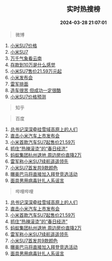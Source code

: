 <div align="center"><h2>实时热搜榜</h2><h4>2024-03-28 21:07:01</h4></div>

> 微博  

1. [小米SU7价格](https://s.weibo.com/weibo?q=%E5%B0%8F%E7%B1%B3SU7%E4%BB%B7%E6%A0%BC&t=31&band_rank=1&Refer=top)<br />
2. [小米SU7](https://s.weibo.com/weibo?q=%23%E5%B0%8F%E7%B1%B3SU7%23&t=31&band_rank=2&Refer=top)<br />
3. [万千气象看云南](https://s.weibo.com/weibo?q=%23%E4%B8%87%E5%8D%83%E6%B0%94%E8%B1%A1%E7%9C%8B%E4%BA%91%E5%8D%97%23&t=31&band_rank=3&Refer=top)<br />
4. [存款到10万是什么感觉](https://s.weibo.com/weibo?q=%23%E5%AD%98%E6%AC%BE%E5%88%B010%E4%B8%87%E6%98%AF%E4%BB%80%E4%B9%88%E6%84%9F%E8%A7%89%23&t=31&band_rank=4&Refer=top)<br />
5. [小米SU7售价21.59万元起](https://s.weibo.com/weibo?q=%23%E5%B0%8F%E7%B1%B3SU7%E5%94%AE%E4%BB%B721.59%E4%B8%87%E5%85%83%E8%B5%B7%23&t=31&band_rank=5&Refer=top)<br />
6. [小米发布会](https://s.weibo.com/weibo?q=%E5%B0%8F%E7%B1%B3%E5%8F%91%E5%B8%83%E4%BC%9A&t=31&band_rank=6&Refer=top)<br />
7. [雷军排面](https://s.weibo.com/weibo?q=%23%E9%9B%B7%E5%86%9B%E6%8E%92%E9%9D%A2%23&t=31&band_rank=7&Refer=top)<br />
8. [造车很苦 但成功一定很酷](https://s.weibo.com/weibo?q=%E9%80%A0%E8%BD%A6%E5%BE%88%E8%8B%A6%20%E4%BD%86%E6%88%90%E5%8A%9F%E4%B8%80%E5%AE%9A%E5%BE%88%E9%85%B7&t=31&band_rank=8&Refer=top)<br />
9. [小米SU7价格预测](https://s.weibo.com/weibo?q=%E5%B0%8F%E7%B1%B3SU7%E4%BB%B7%E6%A0%BC%E9%A2%84%E6%B5%8B&t=31&band_rank=9&Refer=top)<br />

> 知乎  


> 百度  

1. [总书记深深牵挂雪域高原上的人们](https://www.baidu.com/s?wd=%E6%80%BB%E4%B9%A6%E8%AE%B0%E6%B7%B1%E6%B7%B1%E7%89%B5%E6%8C%82%E9%9B%AA%E5%9F%9F%E9%AB%98%E5%8E%9F%E4%B8%8A%E7%9A%84%E4%BA%BA%E4%BB%AC&sa=fyb_news&rsv_dl=fyb_news)<br />
2. [直击小米汽车上市发布会](https://www.baidu.com/s?wd=%E7%9B%B4%E5%87%BB%E5%B0%8F%E7%B1%B3%E6%B1%BD%E8%BD%A6%E4%B8%8A%E5%B8%82%E5%8F%91%E5%B8%83%E4%BC%9A&sa=fyb_news&rsv_dl=fyb_news)<br />
3. [小米首款汽车SU7起售价21.59万](https://www.baidu.com/s?wd=%E5%B0%8F%E7%B1%B3%E9%A6%96%E6%AC%BE%E6%B1%BD%E8%BD%A6SU7%E8%B5%B7%E5%94%AE%E4%BB%B721.59%E4%B8%87&sa=fyb_news&rsv_dl=fyb_news)<br />
4. [抓住“热辣滚烫”的“春日经济”](https://www.baidu.com/s?wd=%E6%8A%93%E4%BD%8F%E2%80%9C%E7%83%AD%E8%BE%A3%E6%BB%9A%E7%83%AB%E2%80%9D%E7%9A%84%E2%80%9C%E6%98%A5%E6%97%A5%E7%BB%8F%E6%B5%8E%E2%80%9D&sa=fyb_news&rsv_dl=fyb_news)<br />
5. [蚂蚁集团杭州退地 周边房价直降2万](https://www.baidu.com/s?wd=%E8%9A%82%E8%9A%81%E9%9B%86%E5%9B%A2%E6%9D%AD%E5%B7%9E%E9%80%80%E5%9C%B0+%E5%91%A8%E8%BE%B9%E6%88%BF%E4%BB%B7%E7%9B%B4%E9%99%8D2%E4%B8%87&sa=fyb_news&rsv_dl=fyb_news)<br />
6. [雷军称小米SU7续航遥遥领先](https://www.baidu.com/s?wd=%E9%9B%B7%E5%86%9B%E7%A7%B0%E5%B0%8F%E7%B1%B3SU7%E7%BB%AD%E8%88%AA%E9%81%A5%E9%81%A5%E9%A2%86%E5%85%88&sa=fyb_news&rsv_dl=fyb_news)<br />
7. [小米SU7首发共9款颜色](https://www.baidu.com/s?wd=%E5%B0%8F%E7%B1%B3SU7%E9%A6%96%E5%8F%91%E5%85%B19%E6%AC%BE%E9%A2%9C%E8%89%B2&sa=fyb_news&rsv_dl=fyb_news)<br />
8. [曝奥巴马将直接加入拜登竞选活动](https://www.baidu.com/s?wd=%E6%9B%9D%E5%A5%A5%E5%B7%B4%E9%A9%AC%E5%B0%86%E7%9B%B4%E6%8E%A5%E5%8A%A0%E5%85%A5%E6%8B%9C%E7%99%BB%E7%AB%9E%E9%80%89%E6%B4%BB%E5%8A%A8&sa=fyb_news&rsv_dl=fyb_news)<br />
9. [面具男用病毒针扎人系谣言](https://www.baidu.com/s?wd=%E9%9D%A2%E5%85%B7%E7%94%B7%E7%94%A8%E7%97%85%E6%AF%92%E9%92%88%E6%89%8E%E4%BA%BA%E7%B3%BB%E8%B0%A3%E8%A8%80&sa=fyb_news&rsv_dl=fyb_news)<br />

> 哔哩哔哩  

1. [总书记深深牵挂雪域高原上的人们](https://www.baidu.com/s?wd=%E6%80%BB%E4%B9%A6%E8%AE%B0%E6%B7%B1%E6%B7%B1%E7%89%B5%E6%8C%82%E9%9B%AA%E5%9F%9F%E9%AB%98%E5%8E%9F%E4%B8%8A%E7%9A%84%E4%BA%BA%E4%BB%AC&sa=fyb_news&rsv_dl=fyb_news)<br />
2. [直击小米汽车上市发布会](https://www.baidu.com/s?wd=%E7%9B%B4%E5%87%BB%E5%B0%8F%E7%B1%B3%E6%B1%BD%E8%BD%A6%E4%B8%8A%E5%B8%82%E5%8F%91%E5%B8%83%E4%BC%9A&sa=fyb_news&rsv_dl=fyb_news)<br />
3. [小米首款汽车SU7起售价21.59万](https://www.baidu.com/s?wd=%E5%B0%8F%E7%B1%B3%E9%A6%96%E6%AC%BE%E6%B1%BD%E8%BD%A6SU7%E8%B5%B7%E5%94%AE%E4%BB%B721.59%E4%B8%87&sa=fyb_news&rsv_dl=fyb_news)<br />
4. [抓住“热辣滚烫”的“春日经济”](https://www.baidu.com/s?wd=%E6%8A%93%E4%BD%8F%E2%80%9C%E7%83%AD%E8%BE%A3%E6%BB%9A%E7%83%AB%E2%80%9D%E7%9A%84%E2%80%9C%E6%98%A5%E6%97%A5%E7%BB%8F%E6%B5%8E%E2%80%9D&sa=fyb_news&rsv_dl=fyb_news)<br />
5. [蚂蚁集团杭州退地 周边房价直降2万](https://www.baidu.com/s?wd=%E8%9A%82%E8%9A%81%E9%9B%86%E5%9B%A2%E6%9D%AD%E5%B7%9E%E9%80%80%E5%9C%B0+%E5%91%A8%E8%BE%B9%E6%88%BF%E4%BB%B7%E7%9B%B4%E9%99%8D2%E4%B8%87&sa=fyb_news&rsv_dl=fyb_news)<br />
6. [雷军称小米SU7续航遥遥领先](https://www.baidu.com/s?wd=%E9%9B%B7%E5%86%9B%E7%A7%B0%E5%B0%8F%E7%B1%B3SU7%E7%BB%AD%E8%88%AA%E9%81%A5%E9%81%A5%E9%A2%86%E5%85%88&sa=fyb_news&rsv_dl=fyb_news)<br />
7. [小米SU7首发共9款颜色](https://www.baidu.com/s?wd=%E5%B0%8F%E7%B1%B3SU7%E9%A6%96%E5%8F%91%E5%85%B19%E6%AC%BE%E9%A2%9C%E8%89%B2&sa=fyb_news&rsv_dl=fyb_news)<br />
8. [曝奥巴马将直接加入拜登竞选活动](https://www.baidu.com/s?wd=%E6%9B%9D%E5%A5%A5%E5%B7%B4%E9%A9%AC%E5%B0%86%E7%9B%B4%E6%8E%A5%E5%8A%A0%E5%85%A5%E6%8B%9C%E7%99%BB%E7%AB%9E%E9%80%89%E6%B4%BB%E5%8A%A8&sa=fyb_news&rsv_dl=fyb_news)<br />
9. [面具男用病毒针扎人系谣言](https://www.baidu.com/s?wd=%E9%9D%A2%E5%85%B7%E7%94%B7%E7%94%A8%E7%97%85%E6%AF%92%E9%92%88%E6%89%8E%E4%BA%BA%E7%B3%BB%E8%B0%A3%E8%A8%80&sa=fyb_news&rsv_dl=fyb_news)<br />
